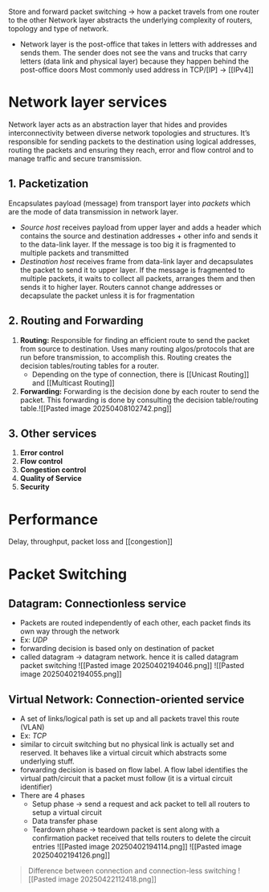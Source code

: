 Store and forward packet switching → how a packet travels from one router to the other
Network layer abstracts the underlying complexity of routers, topology and type of network.
- Network layer is the post-office that takes in letters with addresses and sends them. The sender does not see the vans and trucks that carry letters (data link and physical layer) because they happen behind the post-office doors
Most commonly used address in TCP/[IP] → [[IPv4]]
# Network layer services
Network layer acts as an abstraction layer that hides and provides interconnectivity between diverse network topologies and structures. It’s responsible for sending packets to the destination using logical addresses, routing the packets and ensuring they reach, error and flow control and to manage traffic and secure transmission.
## 1. Packetization
Encapsulates payload (message) from transport layer into *packets* which are the mode of data transmission in network layer.
- *Source host* receives payload from upper layer and adds a header which contains the source and destination addresses + other info and sends it to the data-link layer. If the message is too big it is fragmented to multiple packets and transmitted
- *Destination host* receives frame from data-link layer and decapsulates the packet to send it to upper layer. If the message is fragmented to multiple packets, it waits to collect all packets, arranges them and then sends it to higher layer.
Routers cannot change addresses or decapsulate the packet unless it is for fragmentation

## 2. Routing and Forwarding
1. **Routing:** Responsible for finding an efficient route to send the packet from source to destination. Uses many routing algos/protocols that are run before transmission, to accomplish this. Routing creates the decision tables/routing tables for a router.
	- Depending on the type of connection, there is [[Unicast Routing]] and [[Multicast Routing]]
2. **Forwarding:** Forwarding is the decision done by each router to send the packet. This forwarding is done by consulting the decision table/routing table.![[Pasted image 20250408102742.png]]
## 3. Other services
1. **Error control**
2. **Flow control**
3. **Congestion control**
4. **Quality of Service**
5. **Security**

# Performance
Delay, throughput, packet loss and [[congestion]]
# Packet Switching
##  Datagram: Connectionless service
- Packets are routed independently of each other, each packet finds its own way through the network
- Ex: *UDP*
- forwarding decision is based only on destination of packet
- called datagram → datagram network. hence it is called datagram packet switching
![[Pasted image 20250402194046.png]]
![[Pasted image 20250402194055.png]]



## Virtual Network: Connection-oriented service
- A set of links/logical path is set up and all packets travel this route (VLAN)
- Ex: *TCP*
- similar to circuit switching but no physical link is actually set and reserved. It behaves like a virtual circuit which abstracts some underlying stuff.
- forwarding decision is based on flow label. A flow label identifies the virtual path/circuit that a packet must follow (it is a virtual circuit identifier)
- There are 4 phases
	- Setup phase → send a request and ack packet to tell all routers to setup a virtual circuit
	- Data transfer phase
	- Teardown phase → teardown packet is sent along with a confirmation packet received that tells routers to delete the circuit entries
![[Pasted image 20250402194114.png]]
![[Pasted image 20250402194126.png]]

> Difference between connection and connection-less switching
> ![[Pasted image 20250422112418.png]]


